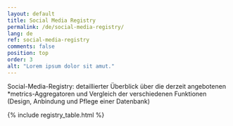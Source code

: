 ```yaml
---
layout: default
title: Social Media Registry
permalink: /de/social-media-registry/
lang: de
ref: social-media-registry
comments: false
position: top
order: 3
alt: "Lorem ipsum dolor sit amut."
---
```

Social-Media-Registry: detaillierter Überblick über die derzeit angebotenen *metrics-Aggregatoren und Vergleich der verschiedenen Funktionen (Design, Anbindung und Pflege einer Datenbank)

{% include registry_table.html %}
